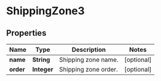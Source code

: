 

# ShippingZone3


## Properties

Name | Type | Description | Notes
------------ | ------------- | ------------- | -------------
**name** | **String** | Shipping zone name. |  [optional]
**order** | **Integer** | Shipping zone order. |  [optional]



